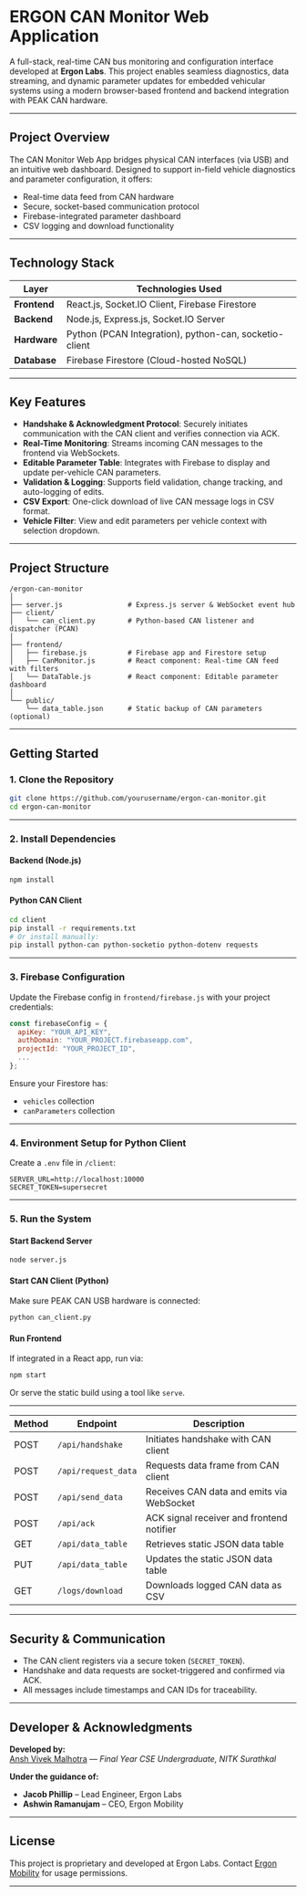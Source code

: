 # ERGON CAN Monitor Web Application

A full-stack, real-time CAN bus monitoring and configuration interface developed at **Ergon Labs**. This project enables seamless diagnostics, data streaming, and dynamic parameter updates for embedded vehicular systems using a modern browser-based frontend and backend integration with PEAK CAN hardware.

---

## Project Overview

The CAN Monitor Web App bridges physical CAN interfaces (via USB) and an intuitive web dashboard. Designed to support in-field vehicle diagnostics and parameter configuration, it offers:

- Real-time data feed from CAN hardware
- Secure, socket-based communication protocol
- Firebase-integrated parameter dashboard
- CSV logging and download functionality

---

## Technology Stack

| Layer        | Technologies Used                                       |
|-------------|----------------------------------------------------------|
| **Frontend** | React.js, Socket.IO Client, Firebase Firestore          |
| **Backend**  | Node.js, Express.js, Socket.IO Server                   |
| **Hardware** | Python (PCAN Integration), python-can, socketio-client |
| **Database** | Firebase Firestore (Cloud-hosted NoSQL)                |

---

## Key Features

- **Handshake & Acknowledgment Protocol**: Securely initiates communication with the CAN client and verifies connection via ACK.
- **Real-Time Monitoring**: Streams incoming CAN messages to the frontend via WebSockets.
- **Editable Parameter Table**: Integrates with Firebase to display and update per-vehicle CAN parameters.
- **Validation & Logging**: Supports field validation, change tracking, and auto-logging of edits.
- **CSV Export**: One-click download of live CAN message logs in CSV format.
- **Vehicle Filter**: View and edit parameters per vehicle context with selection dropdown.

---

## Project Structure

```plaintext
/ergon-can-monitor
│
├── server.js                # Express.js server & WebSocket event hub
├── client/
│   └── can_client.py        # Python-based CAN listener and dispatcher (PCAN)
│
├── frontend/
│   ├── firebase.js          # Firebase app and Firestore setup
│   ├── CanMonitor.js        # React component: Real-time CAN feed with filters
│   └── DataTable.js         # React component: Editable parameter dashboard
│
└── public/
    └── data_table.json      # Static backup of CAN parameters (optional)
```

---

## Getting Started

### 1. Clone the Repository

```bash
git clone https://github.com/yourusername/ergon-can-monitor.git
cd ergon-can-monitor
```

---

### 2. Install Dependencies

#### Backend (Node.js)

```bash
npm install
```

#### Python CAN Client

```bash
cd client
pip install -r requirements.txt
# Or install manually:
pip install python-can python-socketio python-dotenv requests
```

---

### 3. Firebase Configuration

Update the Firebase config in `frontend/firebase.js` with your project credentials:

```js
const firebaseConfig = {
  apiKey: "YOUR_API_KEY",
  authDomain: "YOUR_PROJECT.firebaseapp.com",
  projectId: "YOUR_PROJECT_ID",
  ...
};
```

Ensure your Firestore has:
- `vehicles` collection
- `canParameters` collection

---

### 4. Environment Setup for Python Client

Create a `.env` file in `/client`:

```dotenv
SERVER_URL=http://localhost:10000
SECRET_TOKEN=supersecret
```

---

### 5. Run the System

#### Start Backend Server

```bash
node server.js
```

#### Start CAN Client (Python)

Make sure PEAK CAN USB hardware is connected:

```bash
python can_client.py
```

#### Run Frontend

If integrated in a React app, run via:

```bash
npm start
```

Or serve the static build using a tool like `serve`.

---

| Method | Endpoint            | Description                               |
| ------ | ------------------- | ----------------------------------------- |
| POST   | `/api/handshake`    | Initiates handshake with CAN client       |
| POST   | `/api/request_data` | Requests data frame from CAN client       |
| POST   | `/api/send_data`    | Receives CAN data and emits via WebSocket |
| POST   | `/api/ack`          | ACK signal receiver and frontend notifier |
| GET    | `/api/data_table`   | Retrieves static JSON data table          |
| PUT    | `/api/data_table`   | Updates the static JSON data table        |
| GET    | `/logs/download`    | Downloads logged CAN data as CSV          |

---

## Security & Communication

- The CAN client registers via a secure token (`SECRET_TOKEN`).
- Handshake and data requests are socket-triggered and confirmed via ACK.
- All messages include timestamps and CAN IDs for traceability.

---

## Developer & Acknowledgments

**Developed by:**  
[Ansh Vivek Malhotra](https://github.com/anshvm) — *Final Year CSE Undergraduate, NITK Surathkal*

**Under the guidance of:**  
- **Jacob Phillip** – Lead Engineer, Ergon Labs  
- **Ashwin Ramanujam** – CEO, Ergon Mobility

---

## License

This project is proprietary and developed at Ergon Labs. Contact [Ergon Mobility](mailto:ansh.malhotra@ergon-labs.com) for usage permissions.

---
